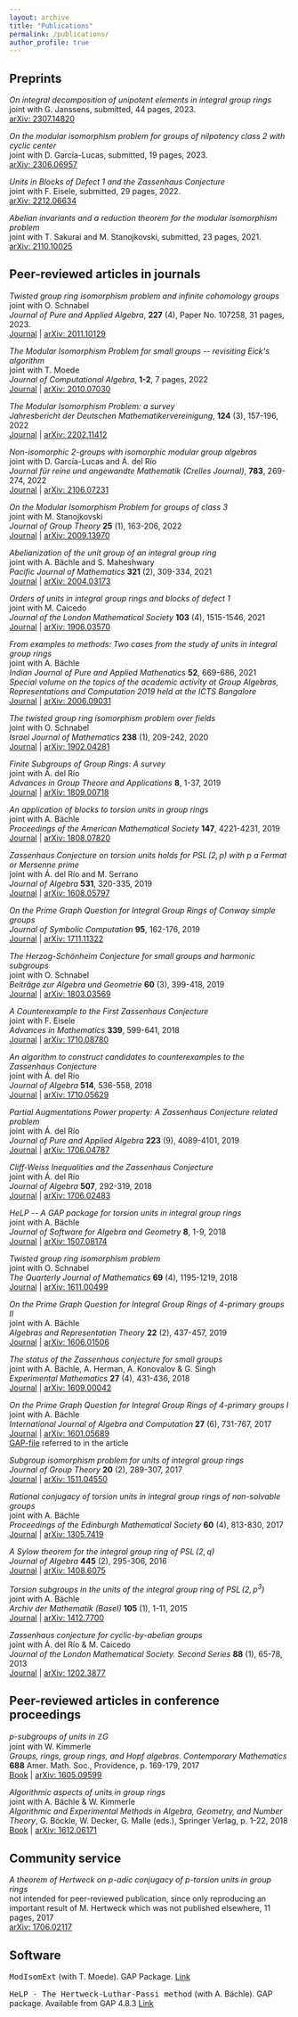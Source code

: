 ```yaml
---
layout: archive
title: "Publications"
permalink: /publications/
author_profile: true
---
```


## Preprints ##

_On integral decomposition of unipotent elements in integral group rings_  
joint with G. Janssens, submitted, 44 pages, 2023.  
[arXiv: 2307.14820 ](https://arxiv.org/abs/2307.14820)

_On the modular isomorphism problem for groups of nilpotency class 2 with cyclic center_  
joint with D. Garc&iacute;a-Lucas, submitted, 19 pages, 2023.  
[arXiv: 2306.06957 ](https://arxiv.org/abs/2306.06957)

_Units in Blocks of Defect 1 and the Zassenhaus Conjecture_  
joint with F. Eisele, submitted, 29 pages, 2022.  
[arXiv: 2212.06634 ](https://arxiv.org/abs/2212.06634)

_Abelian invariants and a reduction theorem for the modular isomorphism problem_  
joint with T. Sakurai and M. Stanojkovski, submitted, 23 pages, 2021.  
[arXiv: 2110.10025 ](https://arxiv.org/abs/2110.10025)

## Peer-reviewed articles in journals ##

_Twisted group ring isomorphism problem and infinite cohomology groups_  
joint with O. Schnabel  
_Journal of Pure and Applied Algebra_, **227** (4), Paper No. 107258, 31 pages, 2023.  
[Journal](https://www.sciencedirect.com/science/article/abs/pii/S0022404922002560) | [arXiv: 2011.10129](https://arxiv.org/abs/2011.10129)

_The Modular Isomorphism Problem for small groups -- revisiting Eick's algorithm_  
joint with T. Moede  
_Journal of Computational Algebra_, **1-2**, 7 pages, 2022  
[Journal](https://www.sciencedirect.com/science/article/pii/S2772827722000018) | [arXiv: 2010.07030](https://arxiv.org/abs/2010.07030)

_The Modular Isomorphism Problem: a survey_  
_Jahresbericht der Deutschen Mathematikervereinigung_, **124** (3), 157-196, 2022  
[Journal](https://link.springer.com/article/10.1365/s13291-022-00249-5) | [arXiv: 2202.11412](https://arxiv.org/abs/2202.11412)

_Non-isomorphic 2-groups with isomorphic modular group algebras_  
joint with D. Garc&iacute;a-Lucas and &Aacute;. del R&iacute;o  
_Journal f&uuml;r reine und angewandte Mathematik (Crelles Journal)_, **783**, 269-274, 2022  
[Journal](https://www.degruyter.com/document/doi/10.1515/crelle-2021-0074/html) | [arXiv: 2106.07231](https://arxiv.org/abs/2106.07231)

_On the Modular Isomorphism Problem for groups of class 3_  
joint with M. Stanojkovski  
_Journal of Group Theory_ **25** (1), 163-206, 2022  
[Journal](https://www.degruyter.com/document/doi/10.1515/jgth-2020-0174/html) | [arXiv: 2009.13970](https://arxiv.org/abs/2009.13970)

_Abelianization of the unit group of an integral group ring_  
joint with A. B&auml;chle and S. Maheshwary  
_Pacific Journal of Mathematics_ **321** (2), 309-334,  2021  
[Journal](https://msp.org/pjm/2021/312-2/pjm-v312-n2-p03-p.pdf) | [arXiv: 2004.03173](https://arxiv.org/abs/2004.03173)

_Orders of units in integral group rings and blocks of defect 1_  
joint with M. Caicedo  
_Journal of the London Mathematical Society_ **103** (4), 1515-1546, 2021  
[Journal](https://londmathsoc.onlinelibrary.wiley.com/doi/10.1112/jlms.12416) | [arXiv: 1906.03570](https://arxiv.org/abs/1906.03570)

_From examples to methods: Two cases from the study of units in integral group rings_  
joint with A. B&auml;chle  
_Indian Journal of Pure and Applied Mathenatics_ **52**, 669-686, 2021  
_Special volume on the topics of the academic activity at Group Algebras, Representations and Computation 2019 held at the ICTS Bangalore_  
[Journal](https://link.springer.com/article/10.1007/s13226-021-00180-y) | [arXiv: 2006.09031](https://arxiv.org/abs/2006.09031)

_The twisted group ring isomorphism problem over fields_  
joint with O. Schnabel  
_Israel Journal of Mathematics_ **238** (1), 209-242, 2020  
[Journal](https://link.springer.com/article/10.1007/s11856-020-2017-9) | [arXiv: 1902.04281](https://arxiv.org/abs/1902.04281)

_Finite Subgroups of Group Rings: A survey_  
joint with &Aacute;. del R&iacute;o  
_Advances in Group Theore and Applications_ **8**, 1-37, 2019  
[Journal](http://www.advgrouptheory.com/journal/Volumes/8/Margolis%20delRio.pdf) | [arXiv: 1809.00718](https://arxiv.org/abs/1809.00718)

_An application of blocks to torsion units in group rings_  
joint with A. B&auml;chle  
_Proceedings of the American Mathematical Society_ **147**, 4221-4231, 2019  
[Journal](https://www.ams.org/journals/proc/0000-000-00/S0002-9939-2019-14561-5/) | [arXiv: 1808.07820](https://arxiv.org/abs/1808.07820)

_Zassenhaus Conjecture on torsion units holds for $\operatorname{PSL}(2,p)$ with p a Fermat or Mersenne prime_  
joint with &Aacute;. del R&iacute;o and M. Serrano  
_Journal of Algebra_ **531**, 320-335, 2019  
[Journal](https://www.sciencedirect.com/science/article/pii/S0021869319302303) | [arXiv: 1608.05797](https://arxiv.org/abs/1608.05797)

_On the Prime Graph Question for Integral Group Rings of Conway simple groups_  
_Journal of Symbolic Computation_ **95**, 162-176, 2019  
[Journal](https://www.sciencedirect.com/science/article/pii/S0747717119300161?via%3Dihub) | [arXiv: 1711.11322](https://arxiv.org/abs/1711.11322)

_The Herzog-Sch&ouml;nheim Conjecture for small groups and harmonic subgroups_  
joint with O. Schnabel  
_Beitr&auml;ge zur Algebra und Geometrie_ **60** (3), 399-418, 2019  
[Journal](https://link.springer.com/article/10.1007/s13366-018-0419-1) | [arXiv: 1803.03569](https://arxiv.org/abs/1803.03569)

_A Counterexample to the First Zassenhaus Conjecture_  
joint with F. Eisele  
_Advances in Mathematics_ **339**, 599-641, 2018  
[Journal](https://www.sciencedirect.com/science/article/pii/S0001870818303839) | [arXiv: 1710.08780](https://arxiv.org/abs/1710.08780)

_An algorithm to construct candidates to counterexamples to the Zassenhaus Conjecture_  
joint with &Aacute;. del R&iacute;o  
_Journal of Algebra_ **514**, 536-558, 2018  
[Journal](https://www.sciencedirect.com/science/article/pii/S0021869318303934?via%3Dihub) | [arXiv: 1710.05629](https://arxiv.org/abs/1710.05629)

_Partial Augmentations Power property: A Zassenhaus Conjecture related problem_  
joint with &Aacute;. del R&iacute;o  
_Journal of Pure and Applied Algebra_ **223** (9), 4089-4101, 2019  
[Journal](https://www.sciencedirect.com/science/article/pii/S0022404918303104?via%3Dihub) | [arXiv: 1706.04787](https://arxiv.org/abs/1706.04787)

_Cliff-Weiss Inequalities and the Zassenhaus Conjecture_  
joint with &Aacute;. del R&iacute;o  
_Journal of Algebra_ **507**, 292-319, 2018  
[Journal](https://www.sciencedirect.com/science/article/pii/S0021869318302710?via%3Dihub) | [arXiv: 1706.02483](https://arxiv.org/abs/1706.02483)

_HeLP -- A GAP package for torsion units in integral group rings_  
joint with A. B&auml;chle  
_Journal of Software for Algebra and Geometry_ **8**, 1-9, 2018  
[Journal](https://msp.org/jsag/2018/8-1/p01.xhtml) | [arXiv: 1507.08174](http://arxiv.org/abs/1507.08174)

_Twisted group ring isomorphism problem_  
joint with O. Schnabel  
_The Quarterly Journal of Mathematics_ **69** (4), 1195-1219, 2018  
[Journal](https://academic.oup.com/qjmath/advance-article/doi/10.1093/qmath/hay020/4982942?guestAccessKey=e3ef5c2b-de97-42e8-b609-d8d11f353856) | [arXiv: 1611.00499](https://arxiv.org/abs/1611.00499)

_On the Prime Graph Question for Integral Group Rings of 4-primary groups II_  
joint with A. B&auml;chle  
_Algebras and Representation Theory_ **22** (2), 437-457, 2019  
[Journal](http://dx.doi.org/10.1007/s10468-018-9776-6) | [arXiv: 1606.01506](https://arxiv.org/abs/1606.01506)

_The status of the Zassenhaus conjecture for small groups_  
joint with A. B&auml;chle, A. Herman, A. Konovalov & G. Singh  
_Experimental Mathematics_ **27** (4), 431-436, 2018  
[Journal](http://dx.doi.org/10.1080/10586458.2017.1306814) | [arXiv: 1609.00042](https://arxiv.org/abs/1609.00042)

_On the Prime Graph Question for Integral Group Rings of 4-primary groups I_  
joint with A. B&auml;chle  
_International Journal of Algebra and Computation_ **27** (6), 731-767, 2017  
[Journal](http://doi.org/10.1142/S0218196717500357) | [arXiv: 1601.05689](https://arxiv.org/abs/1601.05689)  
[GAP-file](http://homepages.vub.ac.be/%7Eabachle/check_4_primary_table.g) referred to in the article

_Subgroup isomorphism problem for units of integral group rings_  
_Journal of Group Theory_ **20** (2), 289-307, 2017  
[Journal](https://www.degruyter.com/document/doi/10.1515/jgth-2016-0026/html) | [arXiv: 1511.04550](https://arxiv.org/abs/1511.04550)

_Rational conjugacy of torsion units in integral group rings of non-solvable groups_  
joint with A. B&auml;chle  
_Proceedings of the Edinburgh Mathematical Society_ **60** (4), 813-830, 2017  
[Journal](https://doi.org/10.1017/S0013091516000535) | [arXiv: 1305.7419](https://arxiv.org/abs/1305.7419)

_A Sylow theorem for the integral group ring of $\operatorname{PSL}(2,q)$_  
_Journal of Algebra_ **445** (2), 295-306, 2016  
[Journal](https://www.sciencedirect.com/science/article/pii/S0021869315004317?via%3Dihub) | [arXiv: 1408.6075](https://arxiv.org/abs/1408.6075)

_Torsion subgroups in the units of the integral group ring of $\operatorname{PSL}(2,p^3)$_  
joint with A. B&auml;chle  
_Archiv der Mathematik (Basel)_ **105** (1), 1-11, 2015  
[Journal](http://link.springer.com/article/10.1007/s00013-015-0784-z) | [arXiv: 1412.7700](https://arxiv.org/abs/1412.7700)

_Zassenhaus conjecture for cyclic-by-abelian groups_  
joint with &Aacute;. del R&iacute;o & M. Caicedo  
_Journal of the London Mathematical Society. Second Series_ **88** (1), 65-78, 2013  
[Journal](https://londmathsoc.onlinelibrary.wiley.com/doi/abs/10.1112/jlms/jdt002) | [arXiv: 1202.3877](https://arxiv.org/abs/1202.3877)

## Peer-reviewed articles in conference proceedings ##

_p-subgroups of units in $\mathbb{Z}G$_  
joint with W. Kimmerle  
_Groups, rings, group rings, and Hopf algebras. Contemporary Mathematics_ **688** Amer. Math. Soc., Providence, p. 169-179, 2017  
[Book](https://bookstore.ams.org/conm-688) | [arXiv: 1605.09599](https://arxiv.org/abs/1605.09599)

_Algorithmic aspects of units in group rings_  
joint with A. B&auml;chle & W. Kimmerle  
_Algorithmic and Experimental Methods in Algebra, Geometry, and Number Theory_, G. B&ouml;ckle, W. Decker, G. Malle (eds.), Springer Verlag, p. 1-22, 2018  
[Book](http://www.springer.com/de/book/9783319705651) | [arXiv: 1612.06171](https://arxiv.org/abs/1612.06171)

## Community service ##

_A theorem of Hertweck on p-adic conjugacy of p-torsion units in group rings_  
not intended for peer-reviewed publication, since only reproducing an important result of M. Hertweck which was not published elsewhere, 11 pages, 2017  
[arXiv: 1706.02117](https://arxiv.org/abs/1706.02117)

## Software ##

<kbd>ModIsomExt</kbd> (with T. Moede). GAP Package. [Link](https://www.tu-braunschweig.de/index.php?eID=dumpFile&t=f&f=114036&token=7391a74bb71a93524f0dc24d07e5330c3d3cdf6e)

<kbd>HeLP - The Hertweck-Luthar-Passi method</kbd> (with A. B&auml;chle). GAP package. Available from GAP 4.8.3 [Link](http://homepages.vub.ac.be/~abachle/help/) 

